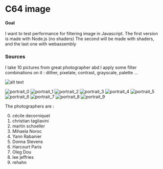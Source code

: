

C64 image
========

#### Goal ####

I want to test performance for filtering image in Javascript.
The first version is made with Node.js (no shaders)
The second will be made with shaders, and the last one with webassembly

### Sources ###

I take 10 pictures from great photographer abd I apply some filter combinations on it  : dither, pixelate, contrast, grayscale, palette ...

![alt text](http://url/to/img.png)

![portrait_0](https://github.com/rdad/c64image/blob/master/node_version/assets/performance_filtered/portrait_0.jpg)
![portrait_1](https://github.com/rdad/c64image/blob/master/node_version/assets/performance_filtered/portrait_1.jpg|alt=portrait_1)
![portrait_2](https://github.com/rdad/c64image/blob/master/node_version/assets/performance_filtered/portrait_2.jpg|alt=portrait_2)
![portrait_3](https://github.com/rdad/c64image/blob/master/node_version/assets/performance_filtered/portrait_3.jpg|alt=portrait_3)
![portrait_4](https://github.com/rdad/c64image/blob/master/node_version/assets/performance_filtered/portrait_4.jpg|alt=portrait_4)
![portrait_5](https://github.com/rdad/c64image/blob/master/node_version/assets/performance_filtered/portrait_5.jpg|alt=portrait_5)
![portrait_6](https://github.com/rdad/c64image/blob/master/node_version/assets/performance_filtered/portrait_6.jpg|alt=portrait_6)
![portrait_7](https://github.com/rdad/c64image/blob/master/node_version/assets/performance_filtered/portrait_7.jpg|alt=portrait_7)
![portrait_8](https://github.com/rdad/c64image/blob/master/node_version/assets/performance_filtered/portrait_8.jpg|alt=portrait_8)
![portrait_9](https://github.com/rdad/c64image/blob/master/node_version/assets/performance_filtered/portrait_9.jpg|alt=portrait_9)

The photographers are :

0. cécile decorniquet
1. christian tagliavini
2. martin schoeller
3. Mihaela Noroc
4. Yann Rabanier
5. Donna Stevens
6. Harcourt Paris
7. Oleg Dou
8. lee jeffries
9. rehahn
